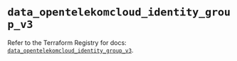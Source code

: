 # `data_opentelekomcloud_identity_group_v3`

Refer to the Terraform Registry for docs: [`data_opentelekomcloud_identity_group_v3`](https://registry.terraform.io/providers/opentelekomcloud/opentelekomcloud/1.36.18/docs/data-sources/identity_group_v3).
